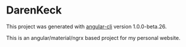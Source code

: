 # DarenKeck

This project was generated with [angular-cli](https://github.com/angular/angular-cli) version 1.0.0-beta.26.

This is an angular/material/ngrx based project for my personal website.